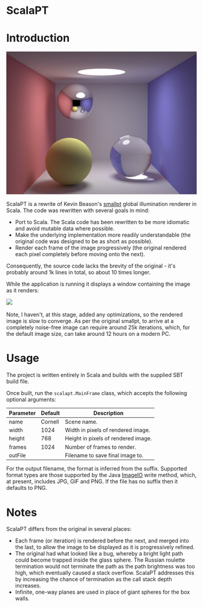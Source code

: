 ScalaPT
============

# Introduction

![Screenshot](https://github.com/jon-hanson/ScalaPT/blob/master/examples/cornell2.png)

ScalaPT is a rewrite of Kevin Beason's [smallpt](http://www.kevinbeason.com/smallpt/) global illumination renderer in Scala.
The code was rewritten with several goals in mind:

* Port to Scala. The Scala code has been rewritten to be more idiomatic and avoid mutable data where possible.
* Make the underlying implementation more readily understandable (the original code was designed to be as short as possible).
* Render each frame of the image progressively (the original rendered each pixel completely before moving onto the next).

Consequently, the source code lacks the brevity of the original - it's probably around 1k lines in total, so about 10 times longer.

While the application is running it displays a window containing the image as it renders:

<img src="https://github.com/jon-hanson/ScalaPT/blob/master/examples/screenshot.png" width="256">

Note, I haven't, at this stage, added any optimizations, so the rendered image is slow to converge. As per the original smallpt, to arrive at a completely noise-free image can require around 25k iterations, which, for the default image size, can take around 12 hours on a modern PC.

# Usage

The project is written entirely in Scala and builds with the supplied SBT build file.

Once built, run the `scalapt.MainFrame` class, which accepts the following optional arguments:

Parameter | Default | Description
----|----|----
name | Cornell | Scene name.
width | 1024 | Width in pixels of rendered image.
height | 768 | Height in pixels of rendered image.
frames | 1024 | Number of frames to render.
outFile | | Filename to save final image to.

For the output filename, the format is inferred from the suffix.
Supported format types are those supported by the Java [ImageIO](https://docs.oracle.com/javase/8/docs/api/javax/imageio/ImageIO.html) write method,
which, at present, includes JPG, GIF and PNG.
If the file has no suffix then it defaults to PNG.

# Notes

ScalaPT differs from the original in several places:

* Each frame (or iteration) is rendered before the next, and merged into the last, to allow the image to be displayed as it is progressively refined.
* The original had what looked like a bug, whereby a bright light path could become trapped inside the glass sphere. The Russian roulette termination would not terminate the path as the path brightness was too high, which eventually caused a stack overflow. ScalaPT addresses this by increasing the chance of termination as the call stack depth increases.
* Infinite, one-way planes are used in place of giant spheres for the box walls.
